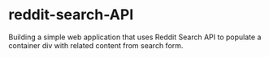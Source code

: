 # reddit-search-API
Building a simple web application that uses Reddit Search API to populate a container div with related content from search form. 
